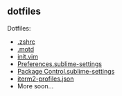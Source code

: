 dotfiles
--------

Dotfiles:

- [.zshrc](https://gist.github.com/mrusme/6575df0a152653ed0ebaec3501e19d2d)
- [.motd](.motd)
- [init.vim](init.vim)
- [Preferences.sublime-settings](Preferences.sublime-settings)
- [Package Control.sublime-settings](Package%20Control.sublime-settings)
- [iterm2-profiles.json](iterm2-profiles.json)
- More soon...

